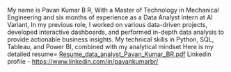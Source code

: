 My name is Pavan Kumar B R, With a Master of Technology in Mechanical Engineering and six months of experience as a Data Analyst intern at AI Variant, 
In my previous role, I worked on various data-driven projects, developed interactive dashboards, and performed in-depth data analysis to provide actionable business insights. My technical skills in Python, SQL, Tableau, and Power BI, combined with my analytical mindset
Here is my detailed resume=
[Resume_data_analyst_Pavan_Kumar_BR.pdf](https://github.com/user-attachments/files/16303156/Resume_data_analyst_Pavan_Kumar_BR.pdf)
Linkedin profile - https://www.linkedin.com/in/pavankumarbr/



